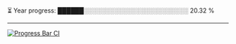 
⏳ Year progress: ██████░░░░░░░░░░░░░░░░░░░░░░░░ 20.32 %

---

[![Progress Bar CI](https://github.com/thatoranzhevyy/thatoranzhevyy/actions/workflows/node.js.yml/badge.svg)](https://github.com/thatoranzhevyy/thatoranzhevyy/actions/workflows/node.js.yml)

